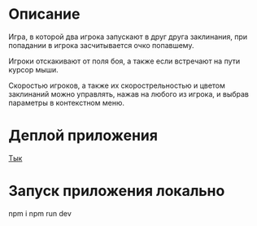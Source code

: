 # Описание
Игра, в которой два игрока запускают в друг друга заклинания, при попадании в игрока засчитывается очко попавшему.

Игроки отскакивают от поля боя, а также если встречают на пути курсор мыши.

Скоростью игроков, а также их скорострельностью и цветом заклинаний можно управлять, нажав на любого из игрока, и выбрав параметры в контекстном меню.

# Деплой приложения 

[Тык](https://drainkid.github.io/duel/)

# Запуск приложения локально 

npm i
npm run dev
